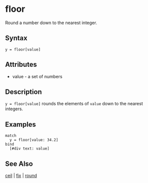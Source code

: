# floor

Round a number down to the nearest integer.

## Syntax

```
y = floor[value]
```

## Attributes

- value - a set of numbers

## Description

`y = floor[value]` rounds the elements of `value` down to the nearest integers. 

## Examples

```
match
  y = floor[value: 34.2]
bind
  [#div text: value]
```

## See Also

[ceil](ceil.md) | [fix](fix.md) | [round](round.md)